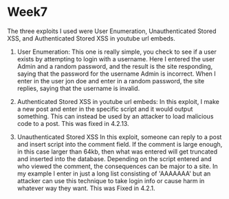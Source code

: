 # Week7
The three exploits I used were User Enumeration, Unauthenticated Stored XSS, and Authenticated Stored XSS in youtube url embeds.

1) User Enumeration:
This one is really simple, you check to see if a user exists by attempting to login with a username. Here I entered the user Admin and a random password, and the result is the site responding, saying that the password for the username Admin is incorrect. When I enter in the user jon doe and enter in a random password, the site replies, saying that the username is invalid.

2) Authenticated Stored XSS in youtube url embeds:
In this exploit, I make a new post and enter in the specific script and it would output something. This can instead be used by an attacker to load malicious code to a post. This was fixed in 4.2.13.

3) Unauthenticated Stored XSS
In this exploit, someone can reply to a post and insert script into the comment field. If the comment is large enough, in this case larger than 64kb, then what was entered will get truncated and inserted into the database. Depending on the script entered and who viewed the comment, the consequences can be major to a site. In my example I enter in just a long list consisting of 'AAAAAAA' but an attacker can use this technique to take login info or cause harm in whatever way they want. This was Fixed in 4.2.1.
